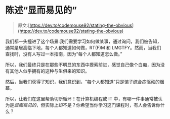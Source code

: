 # 陈述“显而易见的”

> 原文:[https://dev.to/codemouse92/stating-the-obvious](https://dev.to/codemouse92/stating-the-obvious)

我们都一头撞进了这个场景:我们需要学习如何做某事，通过询问，我们被告知，通常是居高临下地，每个人都知道如何做，RT(F)M 和 LMGTFY。然而，当我们查找时，没有人写过一本指南，因为“每个人都知道怎么做。”

所以，我们最终只是在那些不明显的东西中摸索前进，感觉自己像个白痴，因为没有其他人似乎拥有的这种与生俱来的知识。

然后，当我们获得了知识，我们意识到，“每个人都知道”只是骗子综合症驱动的烟幕。

所以，让我们在这里帮助切断循环！在计算机编程或 IT 中，有哪一件事通常被认为是*显而易见的*，但实际上却不是？你希望当你学习这门课程时，有人会告诉你什么？